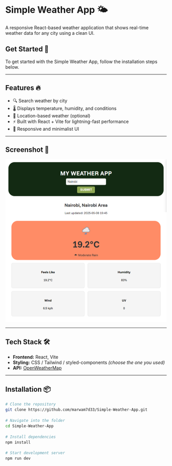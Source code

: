 # Simple Weather App 🌤️

A responsive React-based weather application that shows real-time weather data for any city using a clean UI.

## Get Started 🚀

To get started with the Simple Weather App, follow the installation steps below.

---

## Features 🔥

- 🔍 Search weather by city
- 🌡️ Displays temperature, humidity, and conditions
- 📍 Location-based weather (optional)
- ⚡ Built with React + Vite for lightning-fast performance
- 🎨 Responsive and minimalist UI

---

## Screenshot 📸

![Screenshot](../Weather%20App/src/assets/Screenshot.png.png)

---

## Tech Stack 🛠️

- **Frontend:** React, Vite
- **Styling:** CSS / Tailwind / styled-components _(choose the one you used)_
- **API:** [OpenWeatherMap](https://openweathermap.org/api)

---

## Installation 📦

```bash
# Clone the repository
git clone https://github.com/marwam7d33/Simple-Weather-App.git

# Navigate into the folder
cd Simple-Weather-App

# Install dependencies
npm install

# Start development server
npm run dev
```
